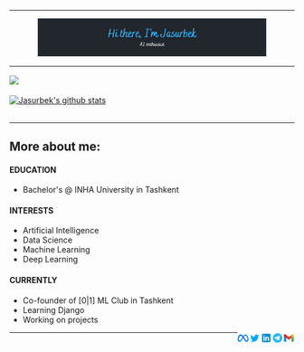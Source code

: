 <hr>
<p align="center">
  <img src="https://github.com/Jasurbek16/Jasurbek16/blob/main/Let's%20build%20the%20future%20today....png" alt="a picture that has the name Jasurbek Mamurov which has been written on it" width="80%"/>
</p>

<hr>

<div > 
  <a href="https://github.com/Jasurbek16/Jasurbek16" >
    <img align="center" src="https://github-readme-stats.vercel.app/api/top-langs/?username=Jasurbek16&layout=compact&theme=nord&hide_border=true" />
  </a> 
</div> 

<br>

<div>
 <a href="https://github.com/Jasurbek16/Jasurbek16">
   <img align="center" src="https://github-readme-stats.vercel.app/api?username=Jasurbek16&show_icons=true&include_all_commits=true&theme=nord&hide_border=true" alt="Jasurbek's github stats" />
  </a>
</div>

<br>
<hr>

## More about me:
 #### EDUCATION
  * Bachelor's @ INHA University in Tashkent
 #### INTERESTS
  * Artificial Intelligence
  * Data Science 
  * Machine Learning
  * Deep Learning
 #### CURRENTLY
  * Co-founder of [0|1] ML Club in Tashkent
  * Learning Django
  * Working on projects


<div>
  <a href="mailto:jascinmamurov7@gmail.com">
    <img align="right" alt="Jasurbek Mamurov on Gmail" width="20px" src="https://github.com/Jasurbek16/Jasurbek16/blob/main/icons8-gmail.svg" />
  </a>
  <a href="https://t.me/Jasurbek16">
    <img align="right" alt="Jasurbek Mamurov on Telegram" width="20px" src="https://github.com/Jasurbek16/Jasurbek16/blob/main/icons8-telegram-app.svg" />
  </a>
  <a href="https://www.linkedin.com/in/jmamurov">
    <img align="right" alt="Jasurbek Mamurov on LinkedIn" width="20px" src="https://github.com/Jasurbek16/Jasurbek16/blob/main/icons8-linkedin.svg" />
  </a>
  <a href="https://twitter.com/J_Mamurov">
    <img align="right" alt="Jasurbek Mamurov on Twitter" width="21px" src="https://github.com/Jasurbek16/Jasurbek16/blob/main/icons8-twitter.svg" />
  </a>
  <a href="https://www.facebook.com/mamurov.jasurbek">
    <img align="right" alt="Jasurbek Mamurov on Meta" width="20px" src="https://github.com/Jasurbek16/Jasurbek16/blob/main/icons8-meta.svg" />
  </a>
</div>
<hr>
